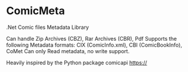 # ComicMeta
.Net Comic files Metadata Library

Can handle Zip Archives (CBZ), Rar Archives (CBR), Pdf 
Supports the following Metadata formats: CIX (ComicInfo.xml), CBI (ComicBookInfo), CoMet
Can only Read metadata, no write support.

Heavily inspired by the Python package comicapi 
[https://](https://github.com/kounch/ComicStreamer)

